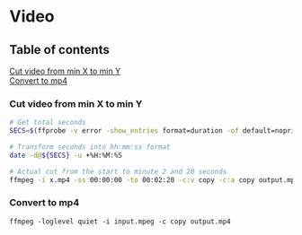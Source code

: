 # Video

## Table of contents

[Cut video from min X to min Y](#cut-video-from-min-x-to-min-y)  
[Convert to mp4](#convert-to-mp4)

### **Cut video from min X to min Y**

```bash
# Get total seconds
SECS=$(ffprobe -v error -show_entries format=duration -of default=noprint_wrappers=1:nokey=1 x.mp4)

# Transform seconds into hh:mm:ss format
date -d@${SECS} -u +%H:%M:%S 

# Actual cut from the start to minute 2 and 20 seconds
ffmpeg -i x.mp4 -ss 00:00:00 -to 00:02:20 -c:v copy -c:a copy output.mp4
```

### Convert to mp4

```
ffmpeg -loglevel quiet -i input.mpeg -c copy output.mp4

```